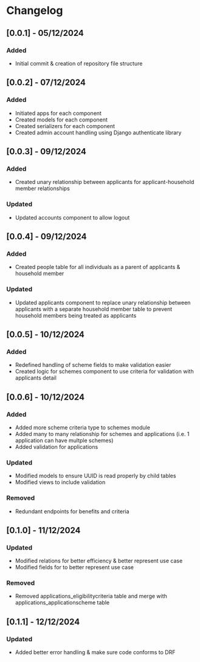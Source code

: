 # Changelog

## [0.0.1] - 05/12/2024
### Added
- Initial commit & creation of repository file structure

## [0.0.2] - 07/12/2024
### Added
- Initiated apps for each component
- Created models for each component
- Created serializers for each component
- Created admin account handling using Django authenticate library

## [0.0.3] - 09/12/2024
### Added
- Created unary relationship between applicants for applicant-household member relationships
### Updated
- Updated accounts component to allow logout

## [0.0.4] - 09/12/2024
### Added
- Created people table for all individuals as a parent of applicants & household member 
### Updated
- Updated applicants component to replace unary relationship between applicants with a separate household member table to prevent household members being treated as applicants

## [0.0.5] - 10/12/2024
### Added
- Redefined handling of scheme fields to make validation easier
- Created logic for schemes component to use criteria for validation with applicants detail

## [0.0.6] - 10/12/2024
### Added
- Added more scheme criteria type to schemes module
- Added many to many relationship for schemes and applications (i.e. 1 application can have multple schemes)
- Added validation for applications
### Updated
- Modified models to ensure UUID is read properly by child tables
- Modified views to include validation
### Removed
- Redundant endpoints for benefits and criteria

## [0.1.0] - 11/12/2024
### Updated
- Modified relations for better efficiency & better represent use case
- Modified fields for to better represent use case
### Removed
- Removed applications_eligibilitycriteria table and merge with applications_applicationscheme table

## [0.1.1] - 12/12/2024
### Updated
- Added better error handling & make sure code conforms to DRF
